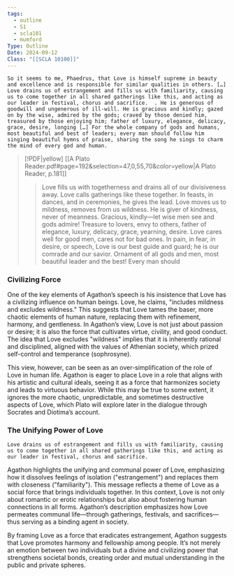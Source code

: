 ```yaml
---
tags:
  - outline
  - S1
  - scla101
  - mumford
Type: Outline
Date: 2024-09-12
Class: "[[SCLA 10100]]"
---
```

`So it seems to me, Phaedrus, that Love is himself supreme in beauty and excellence and is responsible for similar qualities in others. […] Love drains us of estrangement and fills us with familiarity, causing us to come together in all shared gatherings like this, and acting as our leader in festival, chorus and sacrifice.  . He is generous of goodwill and ungenerous of ill-will. He is gracious and kindly; gazed on by the wise, admired by the gods; craved by those denied him, treasured by those enjoying him; father of luxury, elegance, delicacy, grace, desire, longing […] For the whole company of gods and humans, most beautiful and best of leaders; every man should follow him singing beautiful hymns of praise, sharing the song he sings to charm the mind of every god and human.`

> [!PDF|yellow] [[A Plato Reader.pdf#page=192&selection=47,0,55,70&color=yellow|A Plato Reader, p.181]]
> > Love fills us with togetherness and drains all of our divisiveness away. Love calls gatherings like these together. In feasts, in dances, and in ceremonies, he gives the lead. Love moves us to mildness, removes from us wildness. He is giver of kindness, never of meanness. Gracious, kindly—let wise men see and gods admire! Treasure to lovers, envy to others, father of elegance, luxury, delicacy, grace, yearning, desire. Love cares well for good men, cares not for bad ones. In pain, in fear, in desire, or speech, Love is our best guide and guard; he is our comrade and our savior. Ornament of all gods and men, most beautiful leader and the best! Every man should
> 
> 
### Civilizing Force

One of the key elements of Agathon’s speech is his insistence that Love has a civilizing influence on human beings. Love, he claims, "includes mildness and excludes wildness." This suggests that Love tames the baser, more chaotic elements of human nature, replacing them with refinement, harmony, and gentleness. In Agathon’s view, Love is not just about passion or desire; it is also the force that cultivates virtue, civility, and good conduct. The idea that Love excludes "wildness" implies that it is inherently rational and disciplined, aligned with the values of Athenian society, which prized self-control and temperance (sophrosyne).

This view, however, can be seen as an over-simplification of the role of Love in human life. Agathon is eager to place Love in a role that aligns with his artistic and cultural ideals, seeing it as a force that harmonizes society and leads to virtuous behavior. While this may be true to some extent, it ignores the more chaotic, unpredictable, and sometimes destructive aspects of Love, which Plato will explore later in the dialogue through Socrates and Diotima’s account.

### **The Unifying Power of Love**
`Love drains us of estrangement and fills us with familiarity, causing us to come together in all shared gatherings like this, and acting as our leader in festival, chorus and sacrifice.`

Agathon highlights the unifying and communal power of Love, emphasizing how it dissolves feelings of isolation ("estrangement") and replaces them with closeness ("familiarity"). This message reflects a theme of Love as a social force that brings individuals together. In this context, Love is not only about romantic or erotic relationships but also about fostering human connections in all forms. Agathon’s description emphasizes how Love permeates communal life—through gatherings, festivals, and sacrifices—thus serving as a binding agent in society.

By framing Love as a force that eradicates estrangement, Agathon suggests that Love promotes harmony and fellowship among people. It’s not merely an emotion between two individuals but a divine and civilizing power that strengthens societal bonds, creating order and mutual understanding in the public and private spheres.

